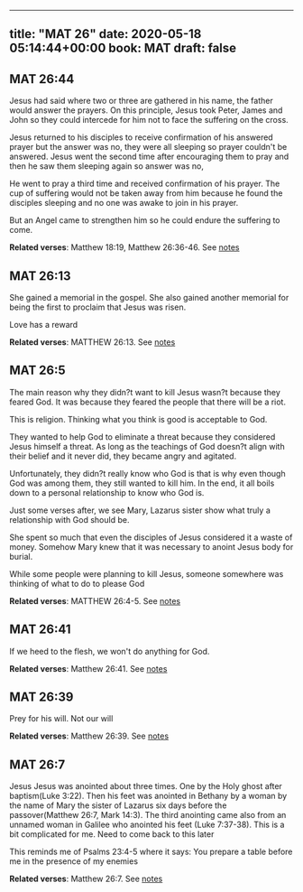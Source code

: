 
---
title: "MAT 26"
date: 2020-05-18 05:14:44+00:00
book: MAT
draft: false
---

## MAT 26:44

Jesus had said where two or three are gathered in his name, the father would answer the prayers. On this principle, Jesus took Peter, James and John so they could intercede for him not to face the suffering on the cross.

Jesus returned to his disciples to receive confirmation of his answered prayer but the answer was no, they were all sleeping so prayer couldn't be answered. Jesus went the second time after encouraging them to pray and then he saw them sleeping again so answer was no,

He went to pray a third time and received confirmation of his prayer. The cup of suffering would not be taken away from him because he found the disciples sleeping and no one was awake to join in his prayer.

But an Angel came to strengthen him so he could endure the suffering to come.

**Related verses**: Matthew 18:19, Matthew 26:36-46. See [notes](https://my.bible.com/notes/3431971502429037462)


## MAT 26:13

She gained a memorial in the gospel. She also gained another memorial for being the first to proclaim that Jesus was risen.

Love has a reward

**Related verses**: MATTHEW 26:13. See [notes](https://my.bible.com/notes/2859642748041683213)


## MAT 26:5

The main reason why they didn?t want to kill Jesus wasn?t because they feared God. It was because they feared the people that there will be a riot.

This is religion. Thinking what you think is good is acceptable to God.

They wanted to help God to eliminate a threat because they considered Jesus himself a threat. As long as the teachings of God doesn?t align with their belief and it never did, they became angry and agitated.

Unfortunately, they didn?t really know who God is that is why even though God was among them, they still wanted to kill him. In the end, it all boils down to a personal relationship to know who God is.

Just some verses after, we see Mary, Lazarus sister show what truly a relationship with God should be.

She spent so much that even the disciples of Jesus considered it a waste of money. Somehow Mary knew that it was necessary to anoint Jesus body for burial.

While some people were planning to kill Jesus, someone somewhere was thinking of what to do to please God

**Related verses**: MATTHEW 26:4-5. See [notes](https://my.bible.com/notes/2859628856045461516)


## MAT 26:41

If we heed to the flesh, we won't do anything for God.

**Related verses**: Matthew 26:41. See [notes](https://my.bible.com/notes/2623561517283139602)


## MAT 26:39

Prey for his will. Not our will

**Related verses**: Matthew 26:39. See [notes](https://my.bible.com/notes/2581528463140447148)


## MAT 26:7

Jesus
Jesus was anointed about three times. One by the Holy ghost after baptism(Luke 3:22). Then his feet was anointed in Bethany by a woman by the name of Mary the sister of Lazarus six days before the passover(Matthew 26:7, Mark 14:3). The third anointing came also from an unnamed woman in Galilee who anointed his feet (Luke 7:37-38). This is a bit complicated for me. Need to come back to this later

This reminds me of Psalms 23:4-5 where it says: You prepare a table before me in the presence of my enemies

**Related verses**: Matthew 26:7. See [notes](https://my.bible.com/notes/2472511679163523223)

